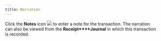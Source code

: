 ```yaml
---
title: Narration
---
```



Click the **Notes** icon ![]({{site.pos_baseurl}}/img/pos_note_icon.gif) to enter a note for the transaction. The narration can also  be viewed from the **Receipt****Journal** in which this transaction  is recorded.
